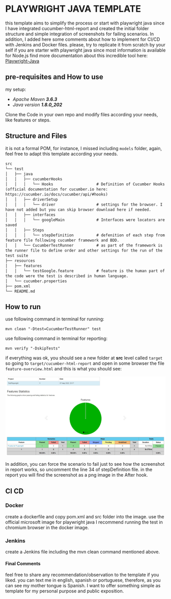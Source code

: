# PLAYWRIGHT JAVA TEMPLATE

this template aims to simplify the process or start with playwright java
since I have integrated cucumber-html-report and created the initial folder structure
and simple integration of screenshots for failing scenarios.
In addition, I added here some comments about how to implement for CI/CD with Jenkins and Docker files.
please, try to replicate it from scratch by your self if you are starter with playwright java since most information is available for Node.js
find more documentation about this incredible tool here: [Playwright-Java](https://playwright.dev/java/docs/intro)

## pre-requisites and How to use
my setup: 
* *Apache Maven* ***3.6.3*** 
* *Java version* ***1.8.0_202***

Clone the Code in your own repo
and modify files according your needs, like features or steps.

## Structure and Files
it is not a formal POM, for instance, I missed including `models` folder,
again, feel free to adapt this template according your needs.
```
src
└── test
│   ├── java                   
│   │   ├── cucumberHooks               
│   │   │   └── Hooks                   # Definition of Cucumber Hooks (official documentation for cucumber.io here: https://cucumber.io/docs/cucumber/api/#hooks)
│   │   ├── driverSetup                 
│   │   │   └── driver                  # settings for the browser. I have not added but you can skip browser download here if needed.
│   │   ├── interfaces                  
│   │   │   └── googleMain              # Interfaces were locators are saved
│   │   ├── Steps                       
│   │   │   └── stepDefinition          # defenition of each step from feature file following cucumber framework and BDD.
│   │   └── CucumberTestRunner          # as part of the framework is the runner file to define order and other settings for the run of the test suite
├── resources
│   ├── features
│   │   └── testGoogle.feature          # feature is the human part of the code were the test is described in human language.
│   └── cucumber.properties             
├── pom.xml
└── README.md
```

## How to run
use following command in terminal for running:
```
mvn clean "-Dtest=CucumberTestRunner" test
```
use following command in terminal for reporting:
```
mvn verify "-DskipTests"
```
if everything was ok, you should see a new folder at **src** level called `target` so going to `target/cucumber-html-report` and open in some browser the file `feature-overview.html`
and this is what you should see:

![Cucumber-JVM Report](src/test/resources/Cucumber-JVM-Report.jpg)

In addition, you can force the scenario to fail just to see how the screenshot in report works, so uncomment the line 34 of stepDefinition file.
in the report you will find the screenshot as a png image in the After hook.

## CI CD
### Docker
create a dockerfile and copy pom.xml and src folder into the image.
use the official microsoft image for playwright java
I recommend running the test in chromium browser in the docker image.
### Jenkins
create a Jenkins file including the mvn clean command mentioned above.

#### Final Comments
feel free to share any recommendation/observation to the template if you liked.
you can text me in english, spanish or portuguese, therefore, as you can see my mother tongue is Spanish. 
I want to offer something simple as template for my personal purpose and public exposition.